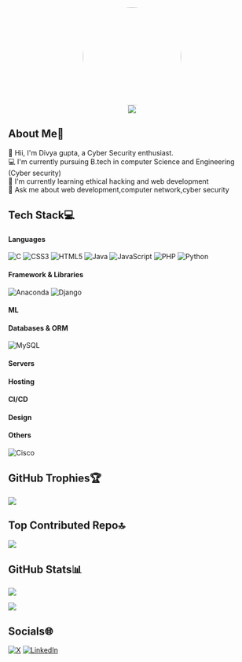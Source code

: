 <div align="center">
      <img width=200 style="border-radius:50%" src="https://avatars.githubusercontent.com/Divya-Kumari-Gupta"/>
    </div>
    <div align="center">
    <img src="https://visitcount.itsvg.in/api?id=Divya-Kumari-Gupta&icon=5&color=6"/>
  </div>
    

## About Me💫

👋 Hii, I'm Divya gupta, a Cyber Security enthusiast.<br>  💻 I'm currently pursuing B.tech in computer Science and Engineering (Cyber security)<br>  🤝 I'm  currently learning ethical hacking and web development<br>  💬 Ask me about  web development,computer network,cyber security <br>  

## Tech Stack💻 

#### Languages

![C](https://img.shields.io/badge/c-%2300599C.svg?style=for-the-badge&logo=c&logoColor=white) ![CSS3](https://img.shields.io/badge/css3-%231572B6.svg?style=for-the-badge&logo=css3&logoColor=white) ![HTML5](https://img.shields.io/badge/html5-%23E34F26.svg?style=for-the-badge&logo=html5&logoColor=white) ![Java](https://img.shields.io/badge/java-%23ED8B00.svg?style=for-the-badge&logo=openjdk&logoColor=white) ![JavaScript](https://img.shields.io/badge/javascript-%23323330.svg?style=for-the-badge&logo=javascript&logoColor=%23F7DF1E) ![PHP](https://img.shields.io/badge/php-%23777BB4.svg?style=for-the-badge&logo=php&logoColor=white) ![Python](https://img.shields.io/badge/python-3670A0?style=for-the-badge&logo=python&logoColor=ffdd54)

#### Framework & Libraries

![Anaconda](https://img.shields.io/badge/Anaconda-%2344A833.svg?style=for-the-badge&logo=anaconda&logoColor=white) ![Django](https://img.shields.io/badge/django-%23092E20.svg?style=for-the-badge&logo=django&logoColor=white)

#### ML



#### Databases & ORM

![MySQL](https://img.shields.io/badge/mysql-4479A1.svg?style=for-the-badge&logo=mysql&logoColor=white)

#### Servers



#### Hosting




#### CI/CD



#### Design



#### Others

![Cisco](https://img.shields.io/badge/cisco-%23049fd9.svg?style=for-the-badge&logo=cisco&logoColor=black)

## GitHub Trophies🏆

![](https://github-profile-trophy.vercel.app/?username=Divya-Kumari-Gupta&theme=transparent&no-frame=true&no-bg=true)
    
    
## Top Contributed Repo🔝

![](https://github-contributor-stats.vercel.app/api?username=Divya-Kumari-Gupta&limit=5&theme=transparent&combine_all_yearly_contributions=true)
    

##  GitHub Stats📊
    
![](https://github-readme-streak-stats.herokuapp.com?theme=transparent&user=Divya-Kumari-Gupta)
    

![](https://github-readme-stats.vercel.app/api?username=Divya-Kumari-Gupta&theme=transparent)
    



## Socials🌐 

[![X](https://img.shields.io/badge/X-black.svg?logo=X&logoColor=white)](https://x.com/https://x.com/home) [![LinkedIn](https://img.shields.io/badge/LinkedIn-%230077B5.svg?logo=linkedin&logoColor=white)](https://linkedin.com/in/https://www.linkedin.com/in/divya-kumari-gupta/)

<!-- Generate with ReadHub.md 🤝
  code with 💙 by alfaarghya-->
    
